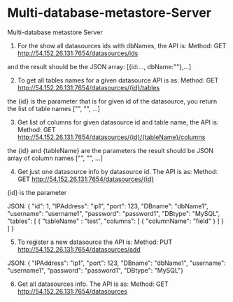# Multi-database-metastore-Server
Multi-database metastore Server

1) For the show all datasources ids with dbNames, the API is:
Method: GET
http://54.152.26.131:7654/datasources/ids
 
and the result should be the JSON array:  [{id:..., dbName:""},...]
 
2) To get all tables names for a given datasource API is as:
Method: GET
http://54.152.26.131:7654/datasources/{id}/tables
 
the {id} is the parameter
that is for given id of the datasource, you return the list of table names ["", "", ...]
 
3) Get list of columns for given datasource id and table name, the API is:
Method: GET
http://54.152.26.131:7654/datasources/{id}/{tableName}/columns
 
the {id} and {tableName} are the parameters
the result should be JSON array of column names ["", "", ...]
 
4) Get just one datasource info by datasource id. The API is as:
Method: GET
http://54.152.26.131:7654/datasources/{id}
 
{id} is the parameter
 
JSON:
{ "id": 1, "IPAddress": "ip1", "port": 123, "DBname": "dbName1", "username": "username1", "password": "password1", "DBtype": "MySQL", "tables": [ { "tableName" : "test",   "columns": [ { "columnName": "field" } ] } ] }
 

5) To register a new datasource the API is:
Method: PUT
http://54.152.26.131:7654/datasources/add
 
JSON:
{ "IPAddress": "ip1", "port": 123, "DBname": "dbName1", "username": "username1", "password": "password1", "DBtype": "MySQL"}
 
 
6) Get all datasources info. The API is as:
Method: GET
http://54.152.26.131:7654/datasources

